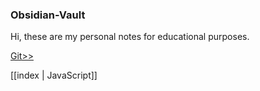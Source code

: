 ### Obsidian-Vault

Hi, these are my personal notes for educational purposes.

[Git>>](./Git/Git)

[[index | JavaScript]]


